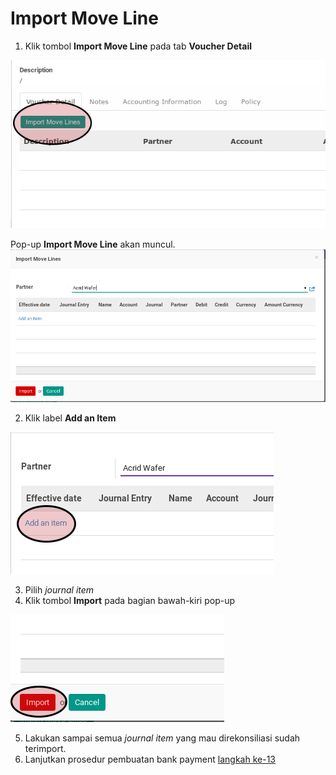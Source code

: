# Import Move Line

1. Klik tombol **Import Move Line** pada tab **Voucher Detail**

![](../../img/bank-payment/tombol-import-move-line.png)

Pop-up **Import Move Line** akan muncul.
![](../../img/bank-payment/pop-up-import-move-line.png)

2. Klik label **Add an Item**

![](../../img/bank-payment/pop-up-import-move-line-add-item.png)

3. Pilih *journal item*
4. Klik tombol **Import** pada bagian bawah-kiri pop-up

![](../../img/bank-payment/pop-up-import-move-line-tombol-import.png)

5. Lakukan sampai semua *journal item* yang mau direkonsiliasi sudah terimport.
6. Lanjutkan prosedur pembuatan bank payment [langkah ke-13](./membuat.md#langkah-13)
